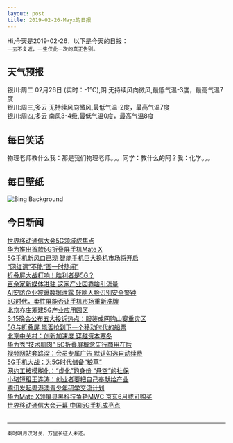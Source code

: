 ```yaml
---
layout: post
title: 2019-02-26-Mayx的日报
---
```


Hi,今天是2019-02-26，以下是今天的日报：<br><small>
一去不复返，一生仅此一次的真正告别。</small><!--more-->
## 天气预报
银川:周二 02月26日 (实时：-1℃),阴 无持续风向微风,最低气温-3度，最高气温7度<br>银川:周三,多云 无持续风向微风,最低气温-2度，最高气温7度<br>银川:周四,多云 南风3-4级,最低气温0度，最高气温8度
## 每日笑话
物理老师教什么我：那是我们物理老师。。。同学：教什么的阿？我：化学。。。
## 每日壁纸
![Bing Background](https://cn.bing.com/az/hprichbg/rb/CumulusCaribbean_EN-US4741959519_1920x1080.jpg "Cumulus clouds over the Caribbean (© F. M. Kearney/plainpicture)")
## 今日新闻

[世界移动通信大会5G领域成焦点](http://it.people.com.cn/n1/2019/0226/c1009-30901774.html)   
[华为推出首款5G折叠屏手机Mate X](http://it.people.com.cn/n1/2019/0226/c1009-30901767.html)   
[5G手机新风口已现 智能手机巨大换机市场将开启](http://it.people.com.cn/n1/2019/0226/c1009-30901769.html)   
[“网红课”不能“图一时热闹”](http://it.people.com.cn/n1/2019/0226/c243510-30901753.html)   
[折叠屏大战打响！胜利者是5G？](http://it.people.com.cn/n1/2019/0226/c1009-30901754.html)   
[百余家新媒体进驻 这家产业园靠啥引流量](http://it.people.com.cn/n1/2019/0226/c1009-30901742.html)   
[AI安防企业被曝数据泄露 敲响人脸识别安全警钟](http://it.people.com.cn/n1/2019/0226/c1009-30901727.html)   
[5G时代，柔性屏能否让手机市场重新洗牌](http://it.people.com.cn/n1/2019/0226/c1009-30901730.html)   
[北京亦庄筹建5G产业应用园区](http://it.people.com.cn/n1/2019/0226/c1009-30901745.html)   
[3·15晚会公布五大投诉热点：服装成网购山寨重灾区](http://it.people.com.cn/n1/2019/0226/c1009-30901746.html)   
[5G与折叠屏 能否抢到下一个移动时代的船票](http://it.people.com.cn/n1/2019/0226/c1009-30901738.html)   
[北京中关村：创新加速度 穿越资本寒冬](http://it.people.com.cn/n1/2019/0226/c1009-30901737.html)   
[华为秀“技术肌肉” 5G折叠屏概念先行商用在后](http://it.people.com.cn/n1/2019/0226/c1009-30901734.html)   
[视频网站套路深：会员专属广告 默认勾选自动续费](http://it.people.com.cn/n1/2019/0226/c1009-30901724.html)   
[5G手机大战：为5G时代储备“粮草”](http://it.people.com.cn/n1/2019/0226/c1009-30901732.html)   
[网约工被模糊化：“虚化”的身份 “悬空”的社保](http://it.people.com.cn/n1/2019/0226/c1009-30901725.html)   
[小猪短租王连涛：创业者要把自己奉献给产业](http://it.people.com.cn/n1/2019/0226/c1009-30901723.html)   
[腾讯发起粤港澳青少年研学交流计划](http://it.people.com.cn/n1/2019/0226/c1009-30901720.html)   
[华为Mate X领屏显黑科技争艳MWC 京东6月或可购买](http://it.people.com.cn/n1/2019/0226/c1009-30901717.html)   
[世界移动通信大会开幕 中国5G手机成亮点](http://it.people.com.cn/n1/2019/0226/c1009-30901649.html)   
<br />

***

<small>秦时明月汉时关，万里长征人未还。</small>
